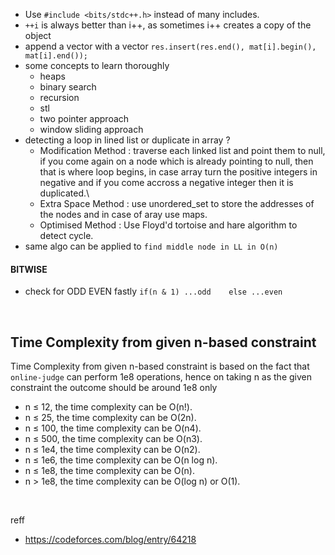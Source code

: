 - Use `#include <bits/stdc++.h>` instead of many includes.
- `++i` is always better than i++, as sometimes i++ creates a copy of the object
- append a vector with a vector `res.insert(res.end(), mat[i].begin(), mat[i].end());`
- some concepts to learn thoroughly
    - heaps
    - binary search
    - recursion
    - stl
    - two pointer approach
    - window sliding approach
- detecting a loop in lined list or duplicate in array ?
    - Modification Method : traverse each linked list and point them to null, if you come again on a node which is already pointing to null, then that is where loop begins, in case array turn the positive integers in negative and if you come accross a negative integer then it is duplicated.\
    - Extra Space Method : use unordered_set to store the addresses of the nodes and in case of aray use maps. 
    - Optimised Method : Use Floyd'd tortoise and hare algorithm to detect cycle. 
- same algo can be applied to `find middle node in LL in O(n)`

#### BITWISE
- check for ODD EVEN fastly `if(n & 1) ...odd    else ...even`

<br>

## Time Complexity from given n-based constraint
Time Complexity from given n-based constraint is based on the fact that `online-judge` can perform 1e8 operations, hence on taking n as the given constraint the outcome should be around 1e8 only
- n ≤ 12, the time complexity can be O(n!).
- n ≤ 25, the time complexity can be O(2n).
- n ≤ 100, the time complexity can be O(n4).
- n ≤ 500, the time complexity can be O(n3).
- n ≤ 1e4, the time complexity can be O(n2).
- n ≤ 1e6, the time complexity can be O(n log n).
- n ≤ 1e8, the time complexity can be O(n).
- n > 1e8, the time complexity can be O(log n) or O(1).

<br>

reff
- https://codeforces.com/blog/entry/64218